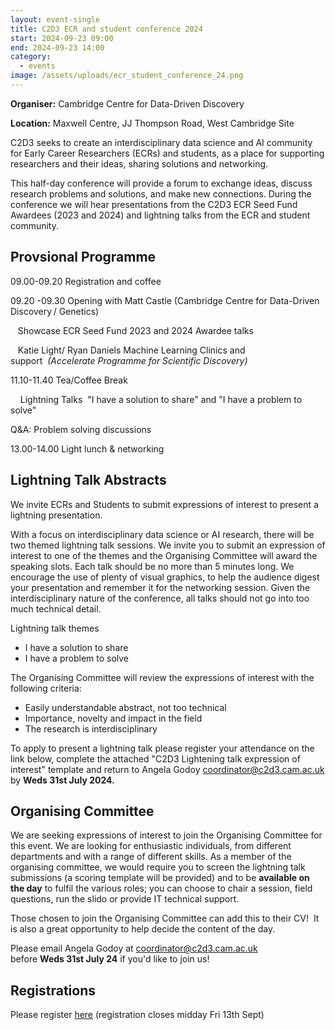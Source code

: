 ```yaml
---
layout: event-single
title: C2D3 ECR and student conference 2024
start: 2024-09-23 09:00
end: 2024-09-23 14:00
category:
  - events
image: /assets/uploads/ecr_student_conference_24.png
---
```

**Organiser:** Cambridge Centre for Data-Driven Discovery

**Location:** Maxwell Centre, JJ Thompson Road, West Cambridge Site

C2D3 seeks to create an interdisciplinary data science and AI community for Early Career Researchers (ECRs) and students, as a place for supporting researchers and their ideas, sharing solutions and networking. 

This half-day conference will provide a forum to exchange ideas, discuss research problems and solutions, and make new connections. During the conference we will hear presentations from the C2D3 ECR Seed Fund Awardees (2023 and 2024) and lightning talks from the ECR and student community. 

## Provsional Programme 

09.00-09.20 Registration and coffee

09.20 -09.30 Opening with Matt Castle (Cambridge Centre for Data-Driven Discovery / Genetics) 

   Showcase ECR Seed Fund 2023 and 2024 Awardee talks      

   Katie Light/ Ryan Daniels Machine Learning Clinics and support  *(Accelerate Programme for Scientific Discovery)* 

11.10-11.40 Tea/Coffee Break 

    Lightning Talks  "I have a solution to share" and "I have a problem to solve"

Q&A: Problem solving discussions

13.00-14.00 Light lunch & networking   

## Lightning Talk Abstracts

We invite ECRs and Students to submit expressions of interest to present a lightning presentation.

With a focus on interdisciplinary data science or AI research, there will be two themed lightning talk sessions. We invite you to submit an expression of interest to one of the themes and the Organising Committee will award the speaking slots. Each talk should be no more than 5 minutes long. We encourage the use of plenty of visual graphics, to help the audience digest your presentation and remember it for the networking session. Given the interdisciplinary nature of the conference, all talks should not go into too much technical detail. 

Lightning talk themes

* I have a solution to share  
* I have a problem to solve 

The Organising Committee will review the expressions of interest with the following criteria: 

* Easily understandable abstract, not too technical 
* Importance, novelty and impact in the field 
* The research is interdisciplinary

To apply to present a lightning talk please register your attendance on the link below, complete the attached "C2D3 Lightening talk expression of interest" template and return to Angela Godoy coordinator@c2d3.cam.ac.uk by **Weds 31st July 2024.**

## Organising Committee

We are seeking expressions of interest to join the Organising Committee for this event. We are looking for enthusiastic individuals, from different departments and with a range of different skills. As a member of the organising committee, we would require you to screen the lightning talk submissions (a scoring template will be provided) and to be **available on the day** to fulfil the various roles; you can choose to chair a session, field questions, run the slido or provide IT technical support.

Those chosen to join the Organising Committee can add this to their CV!  It is also a great opportunity to help decide the content of the day.

Please email Angela Godoy at coordinator@c2d3.cam.ac.uk before **Weds 31st July 24** if you'd like to join us!

## Registrations 

Please register [here](https://www.c2d3.cam.ac.uk/civicrm/event/info?reset=1&id=1041) (registration closes midday Fri 13th Sept)